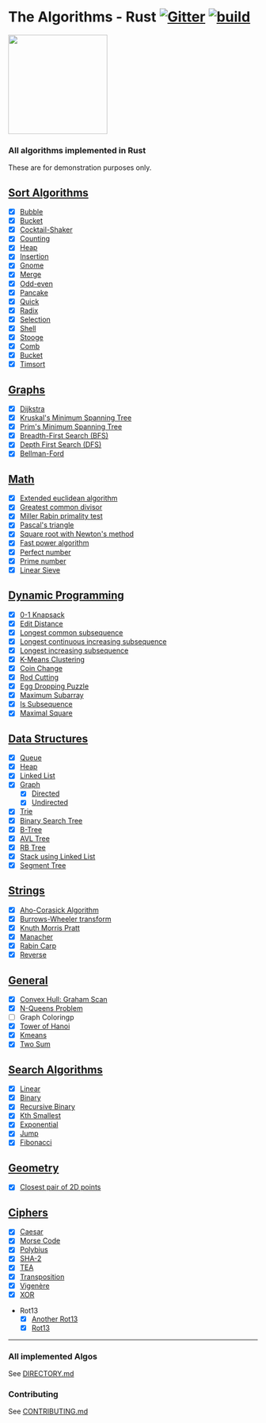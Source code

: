 # The Algorithms - Rust [![Gitter](https://img.shields.io/gitter/room/the-algorithms/rust.svg?style=flat-square)](https://gitter.im/the-algorithms/rust) [![build](https://github.com/TheAlgorithms/Rust/actions/workflows/build.yml/badge.svg)](https://github.com/TheAlgorithms/Rust/actions/workflows/build.yml)

<img src="https://upload.wikimedia.org/wikipedia/commons/thumb/d/d5/Rust_programming_language_black_logo.svg/1024px-Rust_programming_language_black_logo.svg.png" width="200" height="200">

### All algorithms implemented in Rust

These are for demonstration purposes only.

## [Sort Algorithms](./src/sorting)

- [x] [Bubble](./src/sorting/bubble_sort.rs)
- [X] [Bucket](./src/sorting/bucket_sort.rs)
- [x] [Cocktail-Shaker](./src/sorting/cocktail_shaker_sort.rs)
- [x] [Counting](./src/sorting/counting_sort.rs)
- [x] [Heap](./src/sorting/heap_sort.rs)
- [x] [Insertion](./src/sorting/insertion_sort.rs)
- [x] [Gnome](./src/sorting/gnome_sort.rs)
- [x] [Merge](./src/sorting/merge_sort.rs)
- [x] [Odd-even](./src/sorting/odd_even_sort.rs)
- [x] [Pancake](./src/sorting/pancake_sort.rs)
- [x] [Quick](./src/sorting/quick_sort.rs)
- [x] [Radix](./src/sorting/radix_sort.rs)
- [x] [Selection](./src/sorting/selection_sort.rs)
- [x] [Shell](./src/sorting/shell_sort.rs)
- [x] [Stooge](./src/sorting/stooge_sort.rs)
- [x] [Comb](./src/sorting/comb_sort.rs)
- [x] [Bucket](./src/sorting/bucket_sort.rs)
- [x] [Timsort](./src/sorting/tim_sort.rs)

## [Graphs](./src/graph)

- [x] [Dijkstra](./src/graph/dijkstra.rs)
- [x] [Kruskal's Minimum Spanning Tree](./src/graph/minimum_spanning_tree.rs)
- [x] [Prim's Minimum Spanning Tree](./src/graph/prim.rs)
- [x] [Breadth-First Search (BFS)](./src/graph/breadth_first_search.rs)
- [x] [Depth First Search (DFS)](./src/graph/depth_first_search.rs)
- [x] [Bellman-Ford](./src/graph/bellman_ford.rs)

## [Math](./src/math)

- [x] [Extended euclidean algorithm](./src/math/extended_euclidean_algorithm.rs)
- [x] [Greatest common divisor](./src/math/greatest_common_divisor.rs)
- [x] [Miller Rabin primality test](./src/math/miller_rabin.rs)
- [x] [Pascal's triangle](./src/math/pascal_triangle.rs)
- [x] [Square root with Newton's method](./src/math/square_root.rs)
- [x] [Fast power algorithm](./src/math/fast_power.rs)
- [X] [Perfect number](./src/math/perfect_numbers.rs)
- [X] [Prime number](./src/math/prime_numbers.rs)
- [x] [Linear Sieve](./src/math/linear_sieve.rs)

## [Dynamic Programming](./src/dynamic_programming)

- [x] [0-1 Knapsack](./src/dynamic_programming/knapsack.rs)
- [x] [Edit Distance](./src/dynamic_programming/edit_distance.rs)
- [x] [Longest common subsequence](./src/dynamic_programming/longest_common_subsequence.rs)
- [x] [Longest continuous increasing subsequence](./src/dynamic_programming/longest_continuous_increasing_subsequence.rs)
- [x] [Longest increasing subsequence](./src/dynamic_programming/longest_increasing_subsequence.rs)
- [x] [K-Means Clustering](./src/general/kmeans.rs)
- [x] [Coin Change](./src/dynamic_programming/coin_change.rs)
- [x] [Rod Cutting](./src/dynamic_programming/rod_cutting.rs)
- [x] [Egg Dropping Puzzle](./src/dynamic_programming/egg_dropping.rs)
- [x] [Maximum Subarray](./src/dynamic_programming/maximum_subarray.rs)
- [x] [Is Subsequence](./src/dynamic_programming/is_subsequence.rs)
- [x] [Maximal Square](./src/dynamic_programming/maximal_square.rs)

## [Data Structures](./src/data_structures)

- [x] [Queue](./src/data_structures/queue.rs)
- [x] [Heap](./src/data_structures/heap.rs)
- [x] [Linked List](./src/data_structures/linked_list.rs)
- [x] [Graph](./src/data_structures/graph.rs)
  - [x] [Directed](./src/data_structures/graph.rs)
  - [x] [Undirected](./src/data_structures/graph.rs)
- [x] [Trie](./src/data_structures/trie.rs)
- [x] [Binary Search Tree](./src/data_structures/binary_search_tree.rs)
- [x] [B-Tree](./src/data_structures/b_tree.rs)
- [x] [AVL Tree](./src/data_structures/avl_tree.rs)
- [x] [RB Tree](./src/data_structures/rb_tree.rs)
- [X] [Stack using Linked List](./src/data_structures/stack_using_singly_linked_list.rs)
- [x] [Segment Tree](./src/data_structures/segment_tree.rs)

## [Strings](./src/string)

- [x] [Aho-Corasick Algorithm](./src/string/aho_corasick.rs)
- [x] [Burrows-Wheeler transform](./src/string/burrows_wheeler_transform.rs)
- [x] [Knuth Morris Pratt](./src/string/knuth_morris_pratt.rs)
- [x] [Manacher](./src/string/manacher.rs)
- [x] [Rabin Carp](./src/string/rabin_karp.rs)
- [x] [Reverse](./src/string/reverse.rs)

## [General](./src/general)

- [x] [Convex Hull: Graham Scan](./src/general/convex_hull.rs)
- [x] [N-Queens Problem](./src/general/nqueens.rs)
- [ ] Graph Coloringp
- [x] [Tower of Hanoi](./src/general/hanoi.rs)
- [x] [Kmeans](./src/general/kmeans.rs)
- [x] [Two Sum](./src/general/two_sum.rs)

## [Search Algorithms](./src/searching)

- [x] [Linear](./src/searching/linear_search.rs)
- [x] [Binary](./src/searching/binary_search.rs)
- [x] [Recursive Binary](./src/searching/binary_search_recursive.rs)
- [x] [Kth Smallest](./src/searching/kth_smallest.rs)
- [x] [Exponential](./src/searching/exponential_search.rs)
- [x] [Jump](./src/searching/jump_search.rs)
- [x] [Fibonacci](./src/searching/fibonacci_search.rs)

## [Geometry](./src/geometry)

- [x] [Closest pair of 2D points](./src/geometry/closest_points.rs)

## [Ciphers](./src/ciphers)

- [x] [Caesar](./src/ciphers/caesar.rs)
- [x] [Morse Code](./src/ciphers/morse_code.rs)
- [x] [Polybius](./src/ciphers/polybius.rs)
- [x] [SHA-2](./src/ciphers/sha256.rs)
- [x] [TEA](./src/ciphers/tea.rs)
- [x] [Transposition](./src/ciphers/transposition.rs)
- [x] [Vigenère](./src/ciphers/vigenere.rs)
- [x] [XOR](./src/ciphers/xor.rs)
- Rot13
  - [x] [Another Rot13](./src/ciphers/another_rot13.rs)
  - [x] [Rot13](./src/ciphers/rot13.rs)

---

### All implemented Algos

See [DIRECTORY.md](./DIRECTORY.md)

### Contributing

See [CONTRIBUTING.md](CONTRIBUTING.md)
